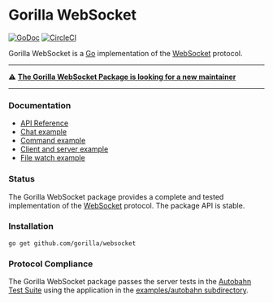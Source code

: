 # Gorilla WebSocket

[![GoDoc](https://godoc.org/github.com/gorilla/websocket?status.svg)](https://godoc.org/github.com/gorilla/websocket)
[![CircleCI](https://circleci.com/gh/gorilla/websocket.svg?style=svg)](https://circleci.com/gh/gorilla/websocket)

Gorilla WebSocket is a [Go](http://golang.org/) implementation of the
[WebSocket](http://www.rfc-editor.org/rfc/rfc6455.txt) protocol.

***

⚠️
**[The Gorilla WebSocket Package is looking for a new maintainer](https://github.com/gorilla/websocket/issues/370)**

***

### Documentation

- [API Reference](https://pkg.go.dev/github.com/gorilla/websocket?tab=doc)
- [Chat example](https://github.com/gorilla/websocket/tree/master/examples/chat)
- [Command example](https://github.com/gorilla/websocket/tree/master/examples/command)
- [Client and server example](https://github.com/gorilla/websocket/tree/master/examples/echo)
- [File watch example](https://github.com/gorilla/websocket/tree/master/examples/filewatch)

### Status

The Gorilla WebSocket package provides a complete and tested implementation of
the [WebSocket](http://www.rfc-editor.org/rfc/rfc6455.txt) protocol. The package
API is stable.

### Installation

```
go get github.com/gorilla/websocket
```

### Protocol Compliance

The Gorilla WebSocket package passes the server tests in the
[Autobahn Test Suite](https://github.com/crossbario/autobahn-testsuite) using
the application in the
[examples/autobahn subdirectory](https://github.com/gorilla/websocket/tree/master/examples/autobahn).
